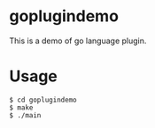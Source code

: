 # goplugindemo
This is a demo of go language plugin.
# Usage
    $ cd goplugindemo
    $ make
    $ ./main